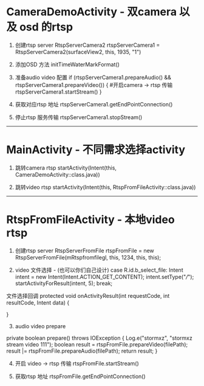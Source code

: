 # CameraDemoActivity  -  双camera 以及 osd 的rtsp

1. 创建rtsp server
RtspServerCamera2 rtspServerCamera1 = RtspServerCamera2(surfaceView2, this, 1935, "1")

2. 添加OSD 方法
initTimeWaterMarkFormat()

3. 准备audio video 配置
if (rtspServerCamera1.prepareAudio() && rtspServerCamera1.prepareVideo()) {
    #开启camera -> rtsp 传输
    rtspServerCamera1.startStream()
}

4. 获取对应rtsp 地址
rtspServerCamera1.getEndPointConnection()


5. 停止rtsp 服务传输
rtspServerCamera1.stopStream()








---------------------------------------------------------------------------------------------------

# MainActivity  -  不同需求选择activity
1. 跳转camera rtsp
startActivity(Intent(this, CameraDemoActivity::class.java))

2. 跳转video rtsp
startActivity(Intent(this, RtspFromFileActivity::class.java))







---------------------------------------------------------------------------------------------------
# RtspFromFileActivity  -  本地video rtsp
1. 创建rtsp server
RtspServerFromFile rtspFromFile = new RtspServerFromFile(mRtspfromfilegl, this, 1234, this, this);

2. video 文件选择 - (也可以你们自己设计)
  case R.id.b_select_file:
       Intent intent = new Intent(Intent.ACTION_GET_CONTENT);
       intent.setType("*/*");
       startActivityForResult(intent, 5);
       break;

  文件选择回调
  protected void onActivityResult(int requestCode, int resultCode, Intent data) {

  }

3. audio video prepare

  private boolean prepare() throws IOException {
    Log.e("stormxz", "stormxz stream video 111");
    boolean result = rtspFromFile.prepareVideo(filePath);
    result |= rtspFromFile.prepareAudio(filePath);
    return result;
  }

4. 开启 video -> rtsp 传输
    rtspFromFile.startStream()

5. 获取rtsp 地址
   rtspFromFile.getEndPointConnection()

